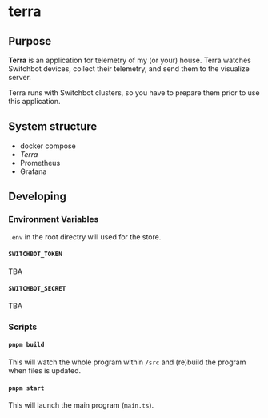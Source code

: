 # terra

## Purpose

**Terra** is an application for telemetry of my (or your) house. Terra watches Switchbot devices, collect their telemetry, and send them to the visualize server.

Terra runs with Switchbot clusters, so you have to prepare them prior to use this application.

## System structure

- docker compose
- _Terra_
- Prometheus
- Grafana

## Developing

### Environment Variables

`.env` in the root directry will used for the store.

#### `SWITCHBOT_TOKEN`

TBA

#### `SWITCHBOT_SECRET`

TBA

### Scripts

#### `pnpm build`

This will watch the whole program within `/src` and (re)build the program when files is updated.

#### `pnpm start`

This will launch the main program (`main.ts`).
